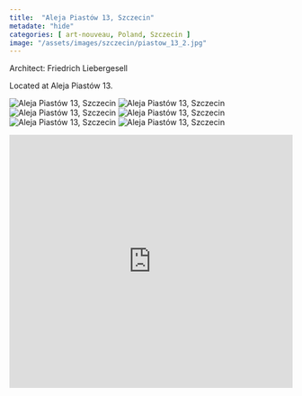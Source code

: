 ```yaml
---
title:  "Aleja Piastów 13, Szczecin"
metadate: "hide"
categories: [ art-nouveau, Poland, Szczecin ]
image: "/assets/images/szczecin/piastow_13_2.jpg"
---
```

Architect: Friedrich Liebergesell

Located at Aleja Piastów 13.


![Aleja Piastów 13, Szczecin]({{site.baseurl}}/assets/images/szczecin/piastow13_1.jpg)
![Aleja Piastów 13, Szczecin]({{site.baseurl}}/assets/images/szczecin/piastow13_2.jpg)
![Aleja Piastów 13, Szczecin]({{site.baseurl}}/assets/images/szczecin/piastow13_3.jpg)
![Aleja Piastów 13, Szczecin]({{site.baseurl}}/assets/images/szczecin/piastow13_4.jpg)
![Aleja Piastów 13, Szczecin]({{site.baseurl}}/assets/images/szczecin/piastow_13_1.jpg)
![Aleja Piastów 13, Szczecin]({{site.baseurl}}/assets/images/szczecin/piastow_13_3.jpg)

<iframe src="https://www.google.com/maps/embed?pb=!4v1590517011013!6m8!1m7!1sxyYZEmn794Gd7IsHBjWySw!2m2!1d53.42820648139605!2d14.53733699145867!3f283.61422514555494!4f29.199776429601698!5f0.7820865974627469" width="100%" height="450" frameborder="0" style="border:0;" allowfullscreen="" aria-hidden="false" tabindex="0"></iframe>